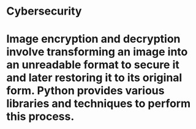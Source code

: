 # Cybersecurity
# Image encryption and decryption involve transforming an image into an unreadable format to secure it and later restoring it to its original form. Python provides various libraries and techniques to perform this process.
